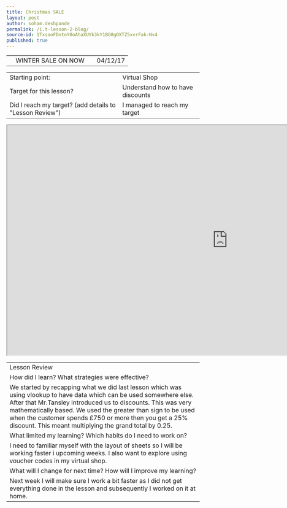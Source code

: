 ```yaml
---
title: Christmas SALE
layout: post
author: soham.deshpande
permalink: /i.t-lesson-2-blog/
source-id: 1TxsaoFDotoY0oAhaXUYk3kY1BG0gOXTZ5xvrFak-Nv4
published: true
---
```

<table>
  <tr>
    <td></td>
    <td>WINTER SALE ON NOW</td>
    <td>        </td>
    <td>04/12/17</td>
  </tr>
</table>


<table>
  <tr>
    <td>Starting point:</td>
    <td>Virtual Shop</td>
  </tr>
  <tr>
    <td>Target for this lesson?</td>
    <td>Understand how to have discounts</td>
  </tr>
  <tr>
    <td>Did I reach my target? 
(add details to "Lesson Review")</td>
    <td> I managed to reach my target</td>
  </tr>
</table>

<iframe height="600px" width="1150px" src="https://docs.google.com/spreadsheets/d/e/2PACX-1vQofjpPEv6ZenUEA_jJ_UNJ0jvjU3-Flugx_2Tp3sRN3XoIgvdEQwx2ASRxQ2ZK1Qe5iBv75EutaW_i/pubhtml?widget=true&amp;headers=false"></iframe>


<table>
  <tr>
    <td>Lesson Review</td>
  </tr>
  <tr>
    <td>How did I learn? What strategies were effective? </td>
  </tr>
  <tr>
    <td>We started by recapping what we did last lesson which was using vlookup to have data which can be used somewhere else. After that Mr.Tansley introduced us to discounts. This was very mathematically based. We used the greater than sign to be used when the customer spends £750 or more then you get a 25% discount. This meant multiplying the grand total by 0.25.</td>
  </tr>
  <tr>
    <td>What limited my learning? Which habits do I need to work on? </td>
  </tr>
  <tr>
    <td>I need to familiar myself with the layout of sheets so I will be working faster i upcoming weeks. I also want to explore using voucher codes in my virtual shop.</td>
  </tr>
  <tr>
    <td>What will I change for next time? How will I improve my learning?</td>
  </tr>
  <tr>
    <td>Next week I will make sure I work a bit faster as I did not get everything done in the lesson and subsequently I worked on it at home. </td>
  </tr>
</table>


